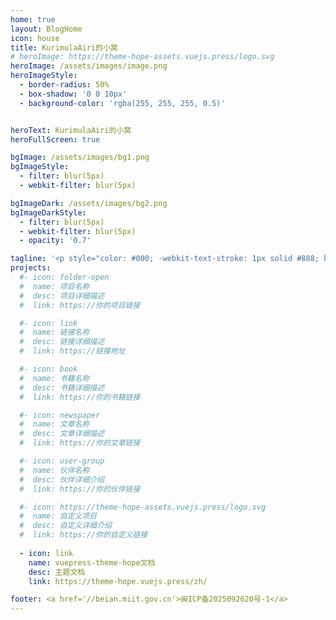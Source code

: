 ```yaml
---
home: true
layout: BlogHome
icon: house
title: KurimulaAiri的小窝
# heroImage: https://theme-hope-assets.vuejs.press/logo.svg
heroImage: /assets/images/image.png
heroImageStyle:
  - border-radius: 50%
  - box-shadow: '0 0 10px'
  - background-color: 'rgba(255, 255, 255, 0.5)'


heroText: KurimulaAiri的小窝
heroFullScreen: true

bgImage: /assets/images/bg1.png
bgImageStyle: 
  - filter: blur(5px) 
  - webkit-filter: blur(5px) 

bgImageDark: /assets/images/bg2.png
bgImageDarkStyle:
  - filter: blur(5px)
  - webkit-filter: blur(5px)
  - opacity: '0.7'

tagline: '<p style="color: #000; -webkit-text-stroke: 1px solid #888; bold: true">一条咸鱼</p>'
projects:
  #- icon: folder-open
  #  name: 项目名称
  #  desc: 项目详细描述
  #  link: https://你的项目链接

  #- icon: link
  #  name: 链接名称
  #  desc: 链接详细描述
  #  link: https://链接地址

  #- icon: book
  #  name: 书籍名称
  #  desc: 书籍详细描述
  #  link: https://你的书籍链接

  #- icon: newspaper
  #  name: 文章名称
  #  desc: 文章详细描述
  #  link: https://你的文章链接

  #- icon: user-group
  #  name: 伙伴名称
  #  desc: 伙伴详细介绍
  #  link: https://你的伙伴链接

  #- icon: https://theme-hope-assets.vuejs.press/logo.svg
  #  name: 自定义项目
  #  desc: 自定义详细介绍
  #  link: https://你的自定义链接
  
  - icon: link
    name: vuepress-theme-hope文档
    desc: 主题文档
    link: https://theme-hope.vuejs.press/zh/

footer: <a href='//beian.miit.gov.cn'>闽ICP备2025092620号-1</a>
---
```


<!-- 这是一个博客主页的案例。

要使用此布局，你应该在页面前端设置 `layout: BlogHome` 和 `home: true`。

相关配置文档请见 [博客主页](https://theme-hope.vuejs.press/zh/guide/blog/home.html)。 -->
